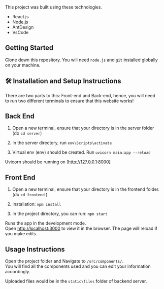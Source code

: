 This project was built using these technologies.

- React.js
- Node.js
- AntDesign
- VsCode

## Getting Started

Clone down this repository. You will need `node.js` and `git` installed globally on your machine.

## 🛠 Installation and Setup Instructions

There are two parts to this: Front-end and Back-end, hence, you will need to run two different terminals to ensure that this website works!

## Back End

1. Open a new terminal, ensure that your directory is in the server folder (do `cd server`)

2. In the server directory, run `env\Scripts\activate`

3. Virtual env (env) should be created. Run `uvicorn main:app --reload`

Uvicorn should be running on [http://127.0.0.1:8000]

## Front End

1. Open a new terminal, ensure that your directory is in the frontend folder. (do `cd frontend` )

1. Installation: `npm install`

1. In the project directory, you can run: `npm start`

Runs the app in the development mode.\
Open [http://localhost:3000](http://localhost:3000) to view it in the browser.
The page will reload if you make edits.

## Usage Instructions

Open the project folder and Navigate to `/src/components/`. <br/>
You will find all the components used and you can edit your information accordingly.

Uploaded files would be in the `static\files` folder of backend server.
